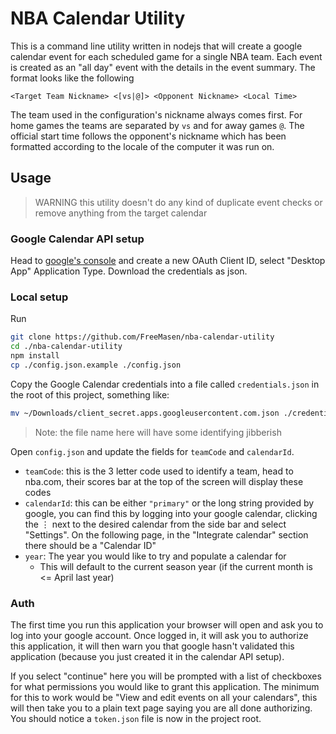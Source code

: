 # NBA Calendar Utility

This is a command line utility written in nodejs that will create a google calendar event for
each scheduled game for a single NBA team. Each event is created as an "all day" event with
the details in the event summary. The format looks like the following

```text
<Target Team Nickname> <[vs|@]> <Opponent Nickname> <Local Time>
```

The team used in the configuration's nickname always comes first. For home games the teams
are separated by `vs` and for away games `@`. The official start time follows the opponent's
nickname which has been formatted according to the locale of the computer it was run on.

## Usage

> WARNING this utility doesn't do any kind of duplicate event checks or remove anything from
> the target calendar

### Google Calendar API setup

Head to [google's console](https://console.cloud.google.com/apis/credentials) and create a
new OAuth Client ID, select "Desktop App" Application Type. Download the credentials as
json.

### Local setup

Run

```sh
git clone https://github.com/FreeMasen/nba-calendar-utility
cd ./nba-calendar-utility
npm install
cp ./config.json.example ./config.json
```

Copy the Google Calendar credentials into a file called `credentials.json` in the root of this
project, something like:

```sh
mv ~/Downloads/client_secret.apps.googleusercontent.com.json ./credentials.json
```

> Note: the file name here will have some identifying jibberish

Open `config.json` and update the fields for `teamCode` and `calendarId`.

- `teamCode`: this is the 3 letter code used to identify a team, head to nba.com, their scores
  bar at the top of the screen will display these codes
- `calendarId`: this can be either `"primary"` or the long string provided by google, you can find
  this by logging into your google calendar, clicking the ⋮ next to the desired calendar from the
  side bar and select "Settings". On the following page, in the "Integrate calendar" section there
  should be a "Calendar ID"
- `year`: The year you would like to try and populate a calendar for
  - This will default to the current season year (if the current month is <= April last year)

### Auth

The first time you run this application your browser will open and ask you to log into your google
account. Once logged in, it will ask you to authorize this application, it will then warn you that
google hasn't validated this application (because you just created it in the calendar API setup).

If you select "continue" here you will be prompted with a list of checkboxes for what permissions
you would like to grant this application. The minimum for this to work would be "View and edit
events on all your calendars", this will then take you to a plain text page saying you are all
done authorizing. You should notice a `token.json` file is now in the project root.
